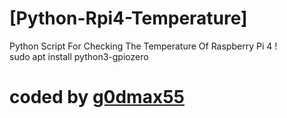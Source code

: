 # [Python-Rpi4-Temperature]
Python Script For Checking The Temperature Of Raspberry Pi 4 ! </br>
sudo apt install python3-gpiozero
# coded by <a href="https://www.instagram.com/g0dmax55">g0dmax55</a>
